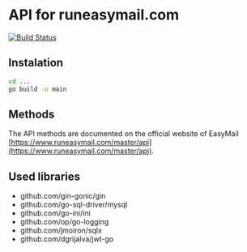 # API for runeasymail.com  
[![Build Status](https://travis-ci.org/runeasymail/ManagementAPI.svg?branch=master)](https://travis-ci.org/runeasymail/ManagementAPI)

## Instalation
```bash
cd ...
go build -o main
```

## Methods
The API methods are documented on the official website of EasyMail [https://www.runeasymail.com/master/api](https://www.runeasymail.com/master/api).

## Used libraries
* github.com/gin-gonic/gin
* github.com/go-sql-driver/mysql
* github.com/go-ini/ini 
* github.com/op/go-logging
* github.com/jmoiron/sqlx
* github.com/dgrijalva/jwt-go

